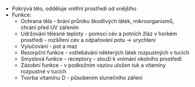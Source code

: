 - Pokrývá tělo, odděluje vnitřní prostředí od vnějšího 
- Funkce: 
    - Ochrana těla - brání průniku škodlivých látek, mikroorganismů, chrání před UV zářením 
    - Udržování tělesné teploty - pomocí cév a potních žláz v horkém prostředí - rozšíření cév a odpařování potu -> urychlení 
    - Vylučování - pot a maz
    - Resorpční funkce - vstřebávání některých látek rozpustných v tucích
    - Smyslová funkce - receptory - slouží k vnímání okolního prostředí 
    - Zásobní funkce - v podkožním vazivu uložen tuk a vitamíny rozpustné v tucích 
    - Tvorba vitamínu D - působením slunečního záření